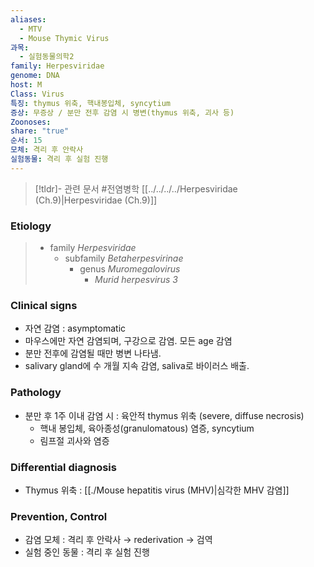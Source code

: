 ```yaml
---
aliases:
  - MTV
  - Mouse Thymic Virus
과목:
  - 실험동물의학2
family: Herpesviridae
genome: DNA
host: M
Class: Virus
특징: thymus 위축, 핵내봉입체, syncytium
증상: 무증상 / 분만 전후 감염 시 병변(thymus 위축, 괴사 등)
Zoonoses: 
share: "true"
순서: 15
모체: 격리 후 안락사
실험동물: 격리 후 실험 진행
---
```


>[!tldr]- 관련 문서
>#전염병학 [[../../../../Herpesviridae (Ch.9)|Herpesviridae (Ch.9)]]
### Etiology
> - family *Herpesviridae*
> 	- subfamily *Betaherpesvirinae*
> 		- genus *Muromegalovirus*
> 			- *Murid herpesvirus 3*
### Clinical signs
- 자연 감염 : asymptomatic
- 마우스에만 자연 감염되며, 구강으로 감염. 모든 age 감염
- 분만 전후에 감염될 때만 병변 나타냄.
- salivary gland에 수 개월 지속 감염, saliva로 바이러스 배출.
### Pathology
 - 분만 후 1주 이내 감염 시 : 육안적 thymus 위축 (severe, diffuse necrosis)
	 - 핵내 봉입체, 육아종성(granulomatous) 염증, syncytium
	 - 림프절 괴사와 염증
### Differential diagnosis
- Thymus 위축 : [[./Mouse hepatitis virus (MHV)|심각한 MHV 감염]]
### Prevention, Control
- 감염 모체 : 격리 후 안락사 → rederivation → 검역
- 실험 중인 동물 : 격리 후 실험 진행